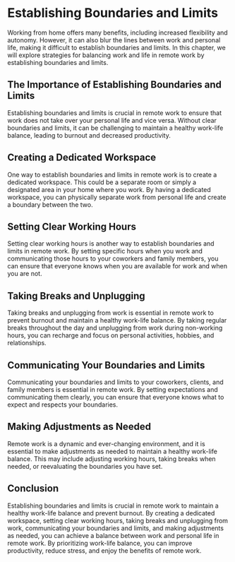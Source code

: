 Establishing Boundaries and Limits
=====================================================================================

Working from home offers many benefits, including increased flexibility and autonomy. However, it can also blur the lines between work and personal life, making it difficult to establish boundaries and limits. In this chapter, we will explore strategies for balancing work and life in remote work by establishing boundaries and limits.

The Importance of Establishing Boundaries and Limits
---------------------------------------------------------------

Establishing boundaries and limits is crucial in remote work to ensure that work does not take over your personal life and vice versa. Without clear boundaries and limits, it can be challenging to maintain a healthy work-life balance, leading to burnout and decreased productivity.

Creating a Dedicated Workspace
-----------------------------------------

One way to establish boundaries and limits in remote work is to create a dedicated workspace. This could be a separate room or simply a designated area in your home where you work. By having a dedicated workspace, you can physically separate work from personal life and create a boundary between the two.

Setting Clear Working Hours
--------------------------------------

Setting clear working hours is another way to establish boundaries and limits in remote work. By setting specific hours when you work and communicating those hours to your coworkers and family members, you can ensure that everyone knows when you are available for work and when you are not.

Taking Breaks and Unplugging
---------------------------------------

Taking breaks and unplugging from work is essential in remote work to prevent burnout and maintain a healthy work-life balance. By taking regular breaks throughout the day and unplugging from work during non-working hours, you can recharge and focus on personal activities, hobbies, and relationships.

Communicating Your Boundaries and Limits
---------------------------------------------------

Communicating your boundaries and limits to your coworkers, clients, and family members is essential in remote work. By setting expectations and communicating them clearly, you can ensure that everyone knows what to expect and respects your boundaries.

Making Adjustments as Needed
---------------------------------------

Remote work is a dynamic and ever-changing environment, and it is essential to make adjustments as needed to maintain a healthy work-life balance. This may include adjusting working hours, taking breaks when needed, or reevaluating the boundaries you have set.

Conclusion
----------

Establishing boundaries and limits is crucial in remote work to maintain a healthy work-life balance and prevent burnout. By creating a dedicated workspace, setting clear working hours, taking breaks and unplugging from work, communicating your boundaries and limits, and making adjustments as needed, you can achieve a balance between work and personal life in remote work. By prioritizing work-life balance, you can improve productivity, reduce stress, and enjoy the benefits of remote work.
